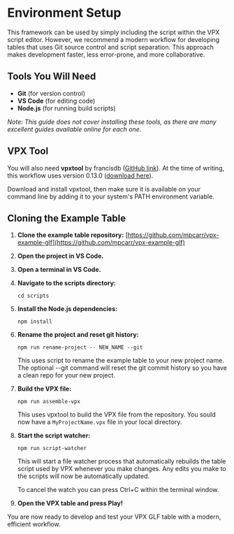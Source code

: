 # Environment Setup

This framework can be used by simply including the script within the VPX script editor. However, we recommend a modern workflow for developing tables that uses Git source control and script separation. This approach makes development faster, less error-prone, and more collaborative.

## Tools You Will Need

- **Git** (for version control)
- **VS Code** (for editing code)
- **Node.js** (for running build scripts)

*Note: This guide does not cover installing these tools, as there are many excellent guides available online for each one.*

## VPX Tool

You will also need **vpxtool** by francisdb ([GitHub link](https://github.com/francisdb/vpxtool)). At the time of writing, this workflow uses version 0.13.0 ([download here](https://github.com/francisdb/vpxtool/releases/tag/v0.13.0)).

Download and install vpxtool, then make sure it is available on your command line by adding it to your system's PATH environment variable.

## Cloning the Example Table

1. **Clone the example table repository:**
   [https://github.com/mpcarr/vpx-example-glf](https://github.com/mpcarr/vpx-example-glf)

2. **Open the project in VS Code.**

3. **Open a terminal in VS Code.**

4. **Navigate to the scripts directory:**
   ```
   cd scripts
   ```

5. **Install the Node.js dependencies:**
   ```
   npm install
   ```
6. **Rename the project and reset git history:**
   ```
   npm run rename-project -- NEW_NAME --git
   ```
   This uses script to rename the example table to your new project name. The optional --git command will reset the git commit history so you have a clean repo for your new project.

7. **Build the VPX file:**
   ```
   npm run assemble-vpx
   ```
   This uses vpxtool to build the VPX file from the repository. You sould now have a `MyProjectName.vpx` file in your local directory.

8. **Start the script watcher:**
   ```
   npm run script-watcher
   ```
   This will start a file watcher process that automatically rebuilds the table script used by VPX whenever you make changes. Any edits you make to the scripts will now be automatically updated.

   To cancel the watch you can press Ctrl+C within the terminal window.

9. **Open the VPX table and press Play!**

You are now ready to develop and test your VPX GLF table with a modern, efficient workflow.